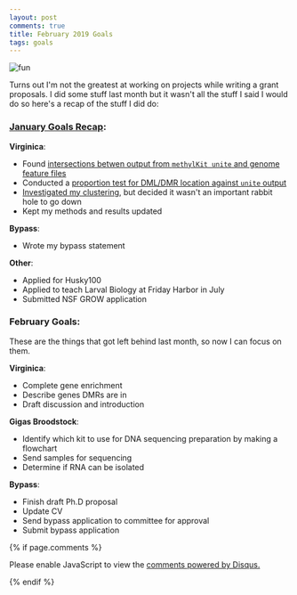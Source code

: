 ```yaml
---
layout: post
comments: true
title: February 2019 Goals
tags: goals
---
```


![fun](http://www.quickmeme.com/img/bf/bfa1731a5195bb923bf3ca148b180095d385a956f9e640b458e348e1ab07a8cd.jpg)

Turns out I'm not the greatest at working on projects while writing a grant proposals. I did some stuff last month but it wasn't all the stuff I said I would do so here's a recap of the stuff I did do:

### [January Goals Recap](https://yaaminiv.github.io/January-2019-Goals/):

**Virginica**:

- Found [intersections betwen output from `methylKit unite` and genome feature files](https://yaaminiv.github.io/DML-Analysis-Part19/)
- Conducted a [proportion test for DML/DMR location against `unite` output](https://yaaminiv.github.io/DML-Analysis-Part20/)
- [Investigated my clustering](https://yaaminiv.github.io/DML-Analysis-Part21/), but decided it wasn't an important rabbit hole to go down
- Kept my methods and results updated

**Bypass**:

- Wrote my bypass statement

**Other**:

- Applied for Husky100
- Applied to teach Larval Biology at Friday Harbor in July
- Submitted NSF GROW application

### February Goals:

These are the things that got left behind last month, so now I can focus on them.

**Virginica**:

- Complete gene enrichment
- Describe genes DMRs are in
- Draft discussion and introduction

**Gigas Broodstock**:

- Identify which kit to use for DNA sequencing preparation by making a flowchart
- Send samples for sequencing
- Determine if RNA can be isolated

**Bypass**:

- Finish draft Ph.D proposal
- Update CV
- Send bypass application to committee for approval
- Submit bypass application

{% if page.comments %}

<div id="disqus_thread"></div>
<script>

/**
*  RECOMMENDED CONFIGURATION VARIABLES: EDIT AND UNCOMMENT THE SECTION BELOW TO INSERT DYNAMIC VALUES FROM YOUR PLATFORM OR CMS.
*  LEARN WHY DEFINING THESE VARIABLES IS IMPORTANT: https://disqus.com/admin/universalcode/#configuration-variables*/
/*
var disqus_config = function () {
this.page.url = PAGE_URL;  // Replace PAGE_URL with your page's canonical URL variable
this.page.identifier = PAGE_IDENTIFIER; // Replace PAGE_IDENTIFIER with your page's unique identifier variable
};
*/
(function() { // DON'T EDIT BELOW THIS LINE
var d = document, s = d.createElement('script');
s.src = 'https://the-responsible-grad-student.disqus.com/embed.js';
s.setAttribute('data-timestamp', +new Date());
(d.head || d.body).appendChild(s);
})();
</script>
<noscript>Please enable JavaScript to view the <a href="https://disqus.com/?ref_noscript">comments powered by Disqus.</a></noscript>

{% endif %}

<script id="dsq-count-scr" src="//the-responsible-grad-student.disqus.com/count.js" async></script>
